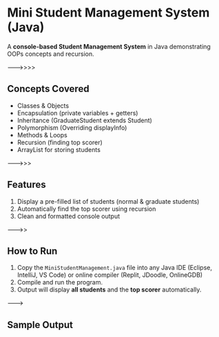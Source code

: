 # Mini Student Management System (Java)

A **console-based Student Management System** in Java demonstrating OOPs concepts and recursion.

--->>>>

## **Concepts Covered**
- Classes & Objects
- Encapsulation (private variables + getters)
- Inheritance (GraduateStudent extends Student)
- Polymorphism (Overriding displayInfo)
- Methods & Loops
- Recursion (finding top scorer)
- ArrayList for storing students

--->>>

## **Features**
1. Display a pre-filled list of students (normal & graduate students)
2. Automatically find the top scorer using recursion
3. Clean and formatted console output

--->>

## **How to Run**
1. Copy the `MiniStudentManagement.java` file into any Java IDE (Eclipse, IntelliJ, VS Code) or online compiler (Replit, JDoodle, OnlineGDB)
2. Compile and run the program.
3. Output will display **all students** and the **top scorer** automatically.

--->

## **Sample Output**
